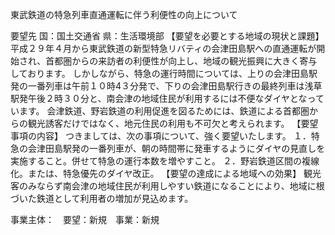 東武鉄道の特急列車直通運転に伴う利便性の向上について

要望先	国：国土交通省
	県：生活環境部
【要望を必要とする地域の現状と課題】
平成２９年４月から東武鉄道の新型特急リバティの会津田島駅への直通運転が開始され、首都圏からの来訪者の利便性が向上し、地域の観光振興に大きく寄与しております。
しかしながら、特急の運行時間については、上りの会津田島駅発の一番列車は午前１０時4３分発で、下りの会津田島駅行きの最終列車は浅草駅発午後２時３０分と、南会津の地域住民が利用するには不便なダイヤとなっています。
会津鉄道、野岩鉄道の利用促進を図るためには、鉄道による首都圏からの観光誘客だけではなく、地元住民の利用も不可欠と考えられます。
【要望事項の内容】
つきましては、次の事項について、強く要望いたします。
１．特急の会津田島駅発の一番列車が、朝の時間帯に発車するようにダイヤの見直しを実施すること。併せて特急の運行本数を増やすこと。
２．野岩鉄道区間の複線化。または、特急優先のダイヤ改正。
【要望の達成による地域への効果】
観光客のみならず南会津の地域住民が利用しやすい鉄道になることにより、地域に根づいた鉄道として利用者の増加が見込めます。















事業主体：　要望：新規　事業：新規